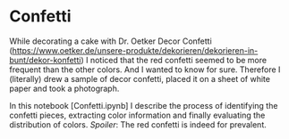 # Confetti
While decorating a cake with Dr. Oetker Decor Confetti (https://www.oetker.de/unsere-produkte/dekorieren/dekorieren-in-bunt/dekor-konfetti) I noticed that the red confetti seemed to be more frequent than the other colors. And I wanted to know for sure. Therefore I (literally) drew a sample of decor confetti, placed it on a sheet of white paper and took a photograph.

In this notebook [Confetti.ipynb] I describe the process of identifying the confetti pieces, extracting color information and finally evaluating the distribution of colors. *Spoiler*: The red confetti is indeed for prevalent.
